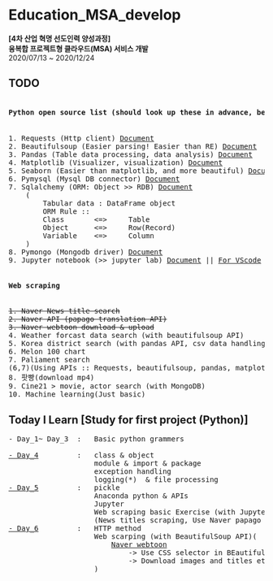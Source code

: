 # Education_MSA_develop
**[4차 산업 혁명 선도인력 양성과정]** <br>
**융복합 프로젝트형 클라우드(MSA) 서비스 개발** <br>
2020/07/13 ~ 2020/12/24<br>


## TODO
<pre>
<h4>Python open source list (should look up these in advance, before the class)</h4>
1. Requests (Http client) <a href = 'https://requests.readthedocs.io/en/master/'>Document</a>
2. Beautifulsoup (Easier parsing! Easier than RE) <a href='https://www.crummy.com/software/BeautifulSoup/bs4/doc/'>Document</a>
3. Pandas (Table data processing, data analysis) <a href='https://pandas.pydata.org/'>Document</a>
4. Matplotlib (Visualizer, visualization) <a href='https://matplotlib.org/'>Document</a>
5. Seaborn (Easier than matplotlib, and more beautiful) <a href='https://seaborn.pydata.org/'>Document</a>
6. Pymysql (Mysql DB connector) <a href = 'https://pymysql.readthedocs.io/en/latest/' >Document</a>
7. Sqlalchemy (ORM: Object >> RDB) <a href=''>Document</a>
    (
        Tabular data : DataFrame object
        ORM Rule :: 
        Class       <=>     Table
        Object      <=>     Row(Record)
        Variable    <=>     Column
    )
8. Pymongo (Mongodb driver) <a href= 'https://pymongo.readthedocs.io/en/stable/'>Document</a>
9. Jupyter notebook (>> jupyter lab) <a href = "https://jupyter-notebook.readthedocs.io/en/stable/">Document</a> || <a href = "https://code.visualstudio.com/docs/python/jupyter-support">For_VScode</a>
</pre>

<pre>
<h4>Web scraping</h4>
<del>1. Naver News title search</del>
<del>2. Naver API (papago translation API)</del>
<del>3. Naver webtoon download & upload</del>
4. Weather forcast data search (with beautifulsoup API)
5. Korea district search (with pandas API, csv data handling)
6. Melon 100 chart
7. Paliament search
(6,7)(Using APIs :: Requests, beautifulsoup, pandas, matplotlib, seaborn, pymysql(MariaDB), sqlalchemy)
8. 팟빵(download mp4)
9. Cine21 > movie, actor search (with MongoDB)
10. Machine learning(Just basic)
</pre>

## Today I Learn [Study for first project (Python)]
<pre>
- Day_1~ Day_3  :   Basic python grammers<br>
<a href = "./Practice/Day_4">- Day_4</a>         :   class & object
                    module & import & package
                    exception handling
                    logging(*)  & file processing
<a href = "./Practice/Day_5">- Day_5</a>         :   pickle
                    Anaconda python & APIs
                    Jupyter
                    Web scraping basic Exercise (with Jupyter)
                    (News titles scraping, Use Naver papago API)
<a href = "./Practice/Day_6">- Day_6</a>         :   HTTP method
                    Web scarping (with BeautifulSoup API)(
                        <a href = "./Practice/Day_6/NHN_webtoon_scraper.ipynb">Naver webtoon</a>
                            -> Use CSS selector in BEautifulSoup
                            -> Download images and titles etc
                    )
</pre>


